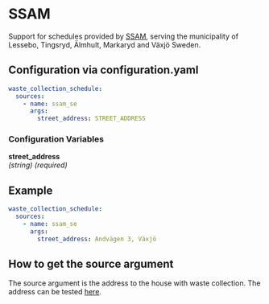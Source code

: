 # SSAM

Support for schedules provided by [SSAM](https://ssam.se/mitt-ssam/hamtdagar.html), serving the municipality of Lessebo, Tingsryd, Älmhult, Markaryd and Växjö Sweden.

## Configuration via configuration.yaml

```yaml
waste_collection_schedule:
  sources:
    - name: ssam_se
      args:
        street_address: STREET_ADDRESS
```

### Configuration Variables

**street_address**  
*(string) (required)*

## Example

```yaml
waste_collection_schedule:
  sources:
    - name: ssam_se
      args:
        street_address: Andvägen 3, Växjö
```

## How to get the source argument

The source argument is the address to the house with waste collection. The address can be tested [here](https://ssam.se/mitt-ssam/hamtdagar.html).
